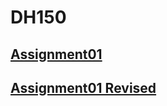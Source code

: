 # DH150

## [Assignment01](Week1/assignment01.html)

## [Assignment01 Revised](Week1/activity-week02-1.html)